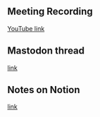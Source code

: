 ## Meeting Recording

[YouTube link](https://youtu.be/b1vc6uKfRzk?si=0Ge8q2IVSLK6iOSJ)

## Mastodon thread

[link](https://neuromatch.social/@OREL/111948648743846755)

## Notes on Notion

[link](https://www.notion.so/jopro-org/96050a70ae4c4415ae5e4631327e81f5?v=17f968b7910f4252a38b41213bb99bbf&p=d9cf7407519d4a16a0ea1b9992cc09a6&pm=s)

